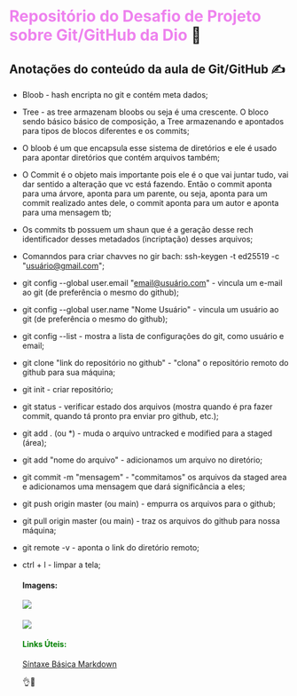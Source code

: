 #  <span style="color:Violet">Repositório do Desafio de Projeto sobre Git/GitHub da Dio</span> :call_me_hand:





## Anotações do conteúdo da aula de Git/GitHub :writing_hand:

- Bloob - hash encripta no git e contém meta dados;

- Tree - as tree armazenam bloobs ou seja é uma crescente. O bloco sendo básico básico de composição, a Tree armazenando e apontados para tipos de blocos diferentes e os commits;

- O bloob é um que encapsula esse sistema de diretórios e ele é usado para apontar diretórios que contém arquivos também;

- O Commit é o objeto mais importante pois ele é o que vai juntar tudo, vai dar sentido a alteração que vc está fazendo. Então o commit aponta para uma árvore, aponta para um parente, ou seja, aponta para um commit realizado antes dele, o commit aponta para um autor e aponta para uma mensagem tb;

- Os commits tb possuem um shaun que é a geração desse rech identificador desses metadados (incriptação) desses arquivos;

- Comanndos para criar chavves no gir bach:  ssh-keygen -t ed25519 -c "usuário@gmail.com";

- git config --global user.email "email@usuário.com" - vincula um e-mail ao git (de preferência o mesmo do github);

- git config --global user.name "Nome Usuário" - vincula um usuário ao git (de preferência o mesmo do github);

- git config --list - mostra a lista de configurações do git, como usuário e email;

- git clone "link do repositório no github" - "clona" o repositório remoto do github para sua máquina;

- git init - criar repositório;

- git status - verificar estado dos arquivos (mostra quando é pra fazer commit, quando tá pronto pra enviar pro github, etc.);

- git add . (ou *) - muda o arquivo untracked e modified para a staged (área);

- git add "nome do arquivo" - adicionamos um arquivo no diretório;

- git commit -m "mensagem" - "commitamos" os arquivos da staged area e adicionamos uma mensagem que dará significância a eles;

- git push origin master (ou main) - empurra os arquivos para o github;

- git pull origin master (ou main) - traz os arquivos do github para nossa máquina;

- git remote -v - aponta o link do diretório remoto;

- ctrl + l - limpar a tela;

  

  #### Imagens:

  ![](C:\Users\profk\Downloads\Perkles.png)

  

  #### ![](C:\Users\profk\Downloads\Venilton.png)

  

  #### <span style="color:green">Links Úteis:</span>

  [Síntaxe Básica Markdown](https://www.markdownguide.org/basic-syntax/)

  

  

  

  

  

  

  

  :ok_hand::facepunch:







